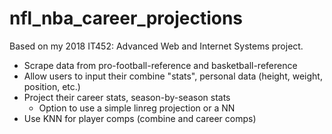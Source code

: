 # nfl_nba_career_projections

Based on my 2018 IT452: Advanced Web and Internet Systems project.

- Scrape data from pro-football-reference and basketball-reference
- Allow users to input their combine "stats", personal data (height, weight, position, etc.)
- Project their career stats, season-by-season stats
    - Option to use a simple linreg projection or a NN
- Use KNN for player comps (combine and career comps)

